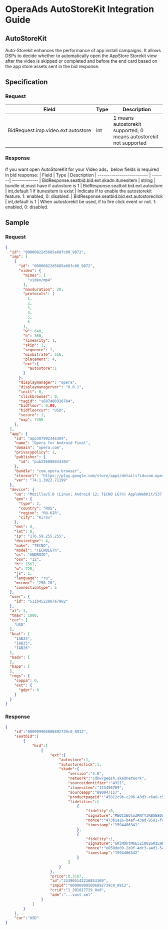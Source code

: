 # OperaAds AutoStoreKit Integration Guide

## AutoStoreKit

Auto-Storekit enhances the performance of app install campaigns. It  allows DSPs to decide whether to automatically open the AppStore Storekit view after the video is skipped or completed and before the end card based on the app store assets sent in the bid response.

## Specification

### Request

| Field             | Type | Description
| ----------------- | -----| -------------
| BidRequest.imp.video.ext.autostore  | int  | 1 means autostorekit supported; 0 means autostorekit not supported


### Response
If you want open AutoStoreKit for your Video ads，below fields is required in bid response:
| Field                     | Type   | Description
| ------------------------- | -------| -------------
| BidResponse.seatbid.bid.ext.skadn.itunesitem  | string | bundle id,must have if autostore is 1
| BidResponse.seatbid.bid.ext.autostore  | int,default 1 if itunesitem is exist | Indicate if to enable the autostorekit feature.  1: enabled, 0: disabled.
| BidResponse.seatbid.bid.ext.autostoreclick  | int,default is 1 | When autostorekit be used, if to fire click event or not. 1: enabled, 0: disabled.

## Sample

### Request
```json
{
  "id": "00000822d5685e68fc80_9872",
  "imp": [
    {
      "id": "00000822d5685e68fc80_9872",
      "video": {
        "mimes": [
          "video/mp4"
        ],
        "maxduration": 20,
        "protocols": [
          1,
          2,
          3,
          4,
          5,
          6
        ],
        "w": 640,
        "h": 360,
        "linearity": 1,
        "skip": 1,
        "sequence": 1,
        "minbitrate": 516,
        "placement": 4,
        "ext":{
          "autostore":1
        }
      },
      "displaymanager": "opera",
      "displaymanagerver": "0.0.1",
      "instl": 0,
      "clickbrowser": 0,
      "tagid": "s887400326784",
      "bidfloor": 0.08,
      "bidfloorcur": "USD",
      "secure": 1,
      "exp": 7200
    },
  ],
  "app": {
    "id": "app307992346304",
    "name": "Opera for Android Final",
    "domain": "opera.com",
    "privacypolicy": 1,
    "publisher": {
      "id": "pub236088034304"
    },
    "bundle": "com.opera.browser",
    "storeurl": "https://play.google.com/store/apps/details?id=com.opera.browser",
    "ver": "74.1.3922.71199"
  },
  "device": {
    "ua": "Mozilla/5.0 (Linux; Android 12; TECNO LG7n) AppleWebKit/537.36 (KHTML, like Gecko) Chrome/110.0.5481.192 Mobile Safari/537.36 OPR/74.1.3922.71199",
    "geo": {
      "type": 2,
      "country": "RUS",
      "region": "RU-KIR",
      "city": "Kirov"
    },
    "dnt": 0,
    "lmt": 0,
    "ip": "176.59.255.255",
    "devicetype": 4,
    "make": "TECNO",
    "model": "TECNOLG7n",
    "os": "ANDROID",
    "osv": "12",
    "h": 1567,
    "w": 720,
    "js": 1,
    "language": "ru",
    "mccmnc": "250-20",
    "connectiontype": 5
  },
  "user": {
    "id": "511b4522807a7902"
  },
  "at": 1,
  "tmax": 1000,
  "cur": [
    "USD"
  ],
  "bcat": [
    "IAB24",
    "IAB25",
    "IAB26"
  ],
  "badv": [
  ],
  "bapp": [
  ],
  "regs": {
    "coppa": 0,
    "ext": {
      "gdpr": 0
    }
  }
}
```

### Response
```json
{
    "id":"000909905006892739c0_8912",
    "seatbid":[
        {
            "bid":[
                {
                    "ext":{
                        "autostore":1,
                        "autostoreclick":1,
                        "skadn":{
                            "version":"4.0",
                            "network":"cdkw7geqsh.skadnetwork",
                            "sourceidentifier":"4321",
                            "itunesitem":"123456789",
                            "sourceapp":"880047117",
                            "productpageid":"45812c9b-c296-43d3-c6a0-c5a02f74bf6e",
                            "fidelities":[
                                {
                                    "fidelity":0,
                                    "signature":"MEQCIEQlmZRNfYzKBSE8QnhLTIHZZZWCFgZpRqRxHss65KoFAiAJgJKjdrWdkLUOCCjuEx2RmFS7daRzSVZRVZ8RyMyUXg==",
                                    "nonce":"473b1a16-b4ef-43ad-9591-fcf3aefa82a7",
                                    "timestamp":"1594406341"
                                },
                                {
                                    "fidelity":1,
                                    "signature":"GRlMDktMmE5Zi00ZGMzLWE0ZDEtNTQ0YzQwMmU5MDk1IiwKICAgICAgICAgICAgICAgICAgInRpbWVzdGTk0NDA2MzQyIg==",
                                    "nonce":"e650de09-2a9f-4dc3-a4d1-544c402e9095",
                                    "timestamp":"1594406342"
                                }
                            ]
                        }
                    },
                    "price":0.3107,
                    "id":"233905142216853169",
                    "impid":"000909905006892739c0_8912",
                    "crid":"1_201817729_0x0",
                    "adm":"...vast xml"
                }
            ]
        }
    ],
    "cur":"USD"
}

```
